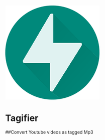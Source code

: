
![alt text](https://raw.githubusercontent.com/CYRIAQU3/tagifier/master/public/img/tgf/icon_circle.png)
# Tagifier
##Convert Youtube videos as tagged Mp3
